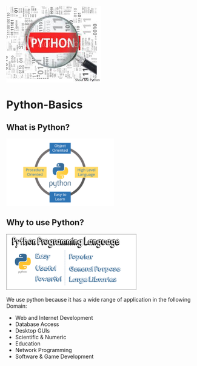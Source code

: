![python](/images/python11.jpg)
# Python-Basics 
## What is Python?
![python](/python3.png)

## Why to use Python?
![python](/python1.png)

We use python because it has a wide range of application in the following Domain:
- Web and Internet Development
- Database Access
- Desktop GUIs
- Scientific & Numeric
- Education
- Network Programming
- Software & Game Development
